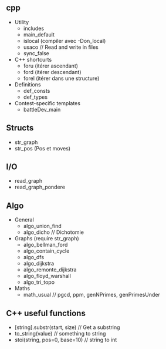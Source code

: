 ## cpp

- Utility
  - includes
  - main_default
  - islocal (compiler avec -Don_local)
  - usaco // Read and write in files
  - sync_false
- C++ shortcurts
  - foru (itérer ascendant)
  - ford (itérer descendant)
  - forel (itérer dans une structure)
- Definitions
  - def_consts
  - def_types
- Contest-specific templates
  - battleDev_main

## Structs
- str_graph
- str_pos (Pos et moves)

## I/O
- read_graph
- read_graph_pondere

## Algo
- General
  - algo_union_find
  - algo_dicho // Dichotomie
- Graphs (require str_graph)
  - algo_bellman_ford
  - algo_contain_cycle
  - algo_dfs
  - algo_dijkstra
  - algo_remonte_dijkstra
  - algo_floyd_warshall
  - algo_tri_topo
- Maths
  - math_usual // pgcd, ppm, genNPrimes, genPrimesUnder

## C++ useful functions
  - [string].substr(start, size) // Get a substring
  - to_string(value) // something to string
  - stoi(string, pos=0, base=10) // string to int